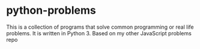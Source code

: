 # python-problems
This is a collection of programs that solve common programming or real life problems. It is written in Python 3. Based on my other JavaScript problems repo
